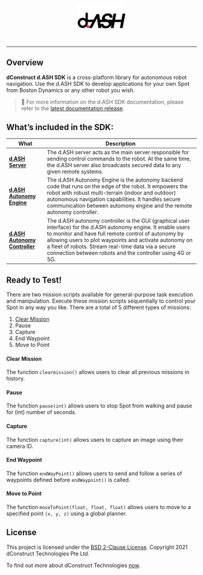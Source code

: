 <p align="center"><img src="docs/img/dASH-logo.jpg" width="25%" /><br><br></p>

-----------------

## Overview
**dConstruct d.ASH SDK** is a cross-platform library for autonomous robot navigation. Use the d.ASH SDK to develop applications for your own Spot from Boston Dynamics or any other robot you wish. 

> :pushpin: For more information on the d.ASH SDK documentation, please refer to the [latest documentation release](https://dconstruct-tech.github.io/dash-sdk/).

## What’s included in the SDK:
| What | Description |
| ------- | ------- |
| **[d.ASH Server](https://dconstruct-tech.github.io/dash-sdk/#dash-server)** | The d.ASH server acts as the main server responsible for sending control commands to the robot. At the same time, the d.ASH server also broadcasts secured data to any given remote systems.|
| **[d.ASH Autonomy Engine](https://dconstruct-tech.github.io/dash-sdk/#ros-driver)** | The d.ASH Autonomy Engine is the autonomy backend code that runs on the edge of the robot. It empowers the robot with robust multi-terrain (indoor and outdoor) autonomous navigation capabilities. It handles secure communication between automony engine and the remote autonomy controller. |
| **[d.ASH Autonomy Controller](https://dconstruct-tech.github.io/dash-sdk/#dash-autonomy-controller)** | The d.ASH autonomy controller is the GUI (graphical user interface) for the d.ASH autonomy engine. It enable users to monitor and have full remote control of autonomy by allowing users to plot waypoints and activate autonomy on a fleet of robots. Stream real-time data via a secure connection between robots and the controller using 4G or 5G. |

## Ready to Test!
There are two mission scripts available for general-purpose task execution and manipulation. Execute these mission scripts sequentially to control your Spot in any way you like. There are a total of 5 different types of missions:
1. [Clear Mission](/clear-mission)
2. Pause
3. Capture
4. End Waypoint
5. Move to Point

#### Clear Mission
The function `clearmission()` allows users to clear all previous missions in history.

#### Pause
The function `pause(int)` allows users to stop Spot from walking and pause for (int) number of seconds.

#### Capture
The function `capture(int)` allows users to capture an image using their camera ID.

#### End Waypoint
The function `endWayPoint()` allows users to send and follow a series of waypoints defined before `endWaypoint()` is called.

#### Move to Point
The function `moveToPoint(float, float, float)` allows users to move to a specified point `(x, y, z)` using a global planner.

## License
This project is licensed under the [BSD 2-Clause License](LICENSE).
Copyright 2021 dConstruct Technologies Pte Ltd.

To find out more about dConstruct Technologies [now](https://www.dconstruct.co/).
